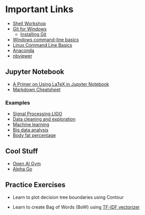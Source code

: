 # Important Links

* [Shell Workshop](https://www.udacity.com/course/shell-workshop--ud206)
* [Git for Windows](https://git-scm.com/download/win)
  * [Installing Git](https://hackernoon.com/install-git-on-windows-9acf2a1944f0)
* [Windows command-line basics](https://www.lynda.com/-tutorials/Windows-command-line-basics/497312/513424-4.html)
* [Linux Command Line Basics](https://www.udacity.com/course/linux-command-line-basics--ud595)
* [Anaconda](https://www.continuum.io/downloads)
* [nbviewer](http://nbviewer.jupyter.org/)

## Jupyter Notebook

* [A Primer on Using LaTeX in Jupyter Notebook](http://data-blog.udacity.com/posts/2016/10/latex-primer/)
* [Markdown Cheatsheet](https://github.com/adam-p/markdown-here/wiki/Markdown-Cheatsheet)

### Examples

* [Signal Processing LIGO](https://losc.ligo.org/s/events/GW150914/GW150914_tutorial.html)
* [Data cleaning and exploration](http://nbviewer.jupyter.org/github/jmsteinw/Notebooks/blob/master/IndeedJobs.ipynb)
* [Machine learning](http://nbviewer.jupyter.org/github/masinoa/machine_learning/blob/master/04_Neural_Networks.ipynb)
* [Big data analysis](http://nbviewer.jupyter.org/github/tdhopper/rta-pyspark-presentation/blob/master/slides.ipynb)
* [Body fat percentage](https://github.com/mcleonard/blog_posts/blob/master/body_fat_percentage.ipynb)

## Cool Stuff

* [Open AI Gym](https://gym.openai.com/)
* [Alpha Go](https://deepmind.com/blog/alphago-zero-learning-scratch/)

## Practice Exercises

* Learn to plot decision tree boundaries using Contour

* Learn to create Bag of Words (BoW) using [TF-IDF vectorizer](http://scikit-learn.org/stable/modules/generated/sklearn.feature_extraction.text.TfidfVectorizer.html#sklearn.feature_extraction.text.TfidfVectorizer)